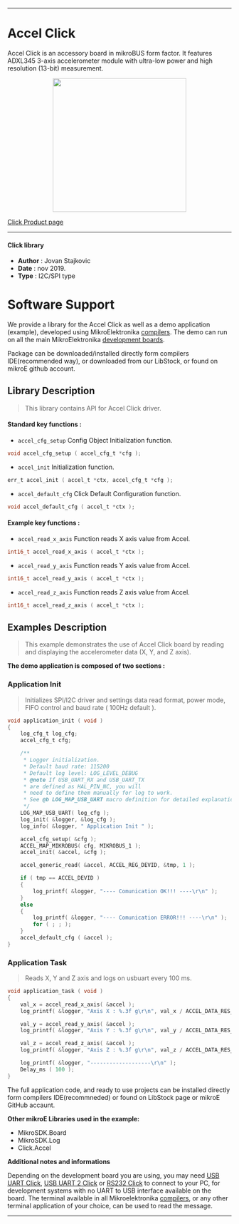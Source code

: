 
---
# Accel Click

Accel Click is an accessory board in mikroBUS form factor. It features ADXL345 3-axis accelerometer module with ultra-low power and high resolution (13-bit) measurement.

<p align="center">
  <img src="https://download.mikroe.com/images/click_for_ide/accel_click.png" height=300px>
</p>


[Click Product page](https://www.mikroe.com/accel-click)

---


#### Click library 

- **Author**        : Jovan Stajkovic
- **Date**          : nov 2019.
- **Type**          : I2C/SPI type


# Software Support

We provide a library for the Accel Click 
as well as a demo application (example), developed using MikroElektronika 
[compilers](https://shop.mikroe.com/compilers). 
The demo can run on all the main MikroElektronika [development boards](https://shop.mikroe.com/development-boards).

Package can be downloaded/installed directly form compilers IDE(recommended way), or downloaded from our LibStock, or found on mikroE github account. 

## Library Description

> This library contains API for Accel Click driver.

#### Standard key functions :

- `accel_cfg_setup` Config Object Initialization function.
```c
void accel_cfg_setup ( accel_cfg_t *cfg );
```

- `accel_init` Initialization function.
```c
err_t accel_init ( accel_t *ctx, accel_cfg_t *cfg );
```

- `accel_default_cfg` Click Default Configuration function.
```c
void accel_default_cfg ( accel_t *ctx );
```

#### Example key functions :

- `accel_read_x_axis` Function reads X axis value from Accel.
```c
int16_t accel_read_x_axis ( accel_t *ctx );
```
 
- `accel_read_y_axis` Function reads Y axis value from Accel.
```c
int16_t accel_read_y_axis ( accel_t *ctx );
```

- `accel_read_z_axis` Function reads Z axis value from Accel.
```c
int16_t accel_read_z_axis ( accel_t *ctx );
```

## Examples Description

> This example demonstrates the use of Accel Click board by reading and displaying the accelerometer data (X, Y, and Z axis).

**The demo application is composed of two sections :**

### Application Init 

> Initializes SPI/I2C driver and settings data read format, power mode, FIFO control and baud rate ( 100Hz default ).

```c
void application_init ( void )
{
    log_cfg_t log_cfg;
    accel_cfg_t cfg;

    /** 
     * Logger initialization.
     * Default baud rate: 115200
     * Default log level: LOG_LEVEL_DEBUG
     * @note If USB_UART_RX and USB_UART_TX 
     * are defined as HAL_PIN_NC, you will 
     * need to define them manually for log to work. 
     * See @b LOG_MAP_USB_UART macro definition for detailed explanation.
     */
    LOG_MAP_USB_UART( log_cfg );
    log_init( &logger, &log_cfg );
    log_info( &logger, " Application Init " );

    accel_cfg_setup( &cfg );
    ACCEL_MAP_MIKROBUS( cfg, MIKROBUS_1 );
    accel_init( &accel, &cfg );

    accel_generic_read( &accel, ACCEL_REG_DEVID, &tmp, 1 );

    if ( tmp == ACCEL_DEVID )
    {
        log_printf( &logger, "---- Comunication OK!!! ----\r\n" );
    }
    else
    {
        log_printf( &logger, "---- Comunication ERROR!!! ----\r\n" );
        for ( ; ; );
    }
    accel_default_cfg ( &accel );
}
```

### Application Task

> Reads X, Y and Z axis and logs on usbuart every 100 ms.

```c
void application_task ( void )
{
    val_x = accel_read_x_axis( &accel );
    log_printf( &logger, "Axis X : %.3f g\r\n", val_x / ACCEL_DATA_RES_LSB_PER_G );

    val_y = accel_read_y_axis( &accel );
    log_printf( &logger, "Axis Y : %.3f g\r\n", val_y / ACCEL_DATA_RES_LSB_PER_G );

    val_z = accel_read_z_axis( &accel );
    log_printf( &logger, "Axis Z : %.3f g\r\n", val_z / ACCEL_DATA_RES_LSB_PER_G );

    log_printf( &logger, "-------------------\r\n" );
    Delay_ms ( 100 );
}
```

The full application code, and ready to use projects can be  installed directly form compilers IDE(recommneded) or found on LibStock page or mikroE GitHub accaunt.

**Other mikroE Libraries used in the example:** 

- MikroSDK.Board
- MikroSDK.Log
- Click.Accel

**Additional notes and informations**

Depending on the development board you are using, you may need 
[USB UART Click](https://shop.mikroe.com/usb-uart-click), 
[USB UART 2 Click](https://shop.mikroe.com/usb-uart-2-click) or 
[RS232 Click](https://shop.mikroe.com/rs232-click) to connect to your PC, for 
development systems with no UART to USB interface available on the board. The 
terminal available in all Mikroelektronika 
[compilers](https://shop.mikroe.com/compilers), or any other terminal application 
of your choice, can be used to read the message.



---
